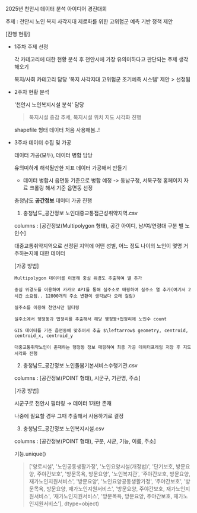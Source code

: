 2025년 천안시 데이터 분석 아이디어 경진대회

주제 : 천안시 노인 복지 사각지대 제로화를 위한 고위험군 예측 기반 정책 제안


[진행 현황]

- 1주차 주제 선정

  각 카테고리에 대한 현황 분석 후 천안시에 가장 유의미하다고 판단되는 주제 생각해오기

  복지/사회 카테고리 담당
  '복지 사각지대 고위험군 조기예측 시스템' 제안 > 선정됨

- 2주차 현황 분석

  '천안시 노인복지시설 분석' 담당
  > 복지시설 증감 추세, 복지시설 위치 지도 시각화 진행

  shapefile 형태 데이터 처음 사용해봄..!

- 3주차 데이터 수집 및 가공
  
  데이터 가공(모두), 데이터 병합 담당

  유의미하게 해석될만한 지표 데이터 가공해서 만들기

  * 데이터 병합시 읍면동 기준으로 병합 예정 -> 동남구청, 서북구청 홈페이지 자료 크롤링 해서 기준 읍면동 선정

  충청남도 **공간정보** 데이터 가공 진행

  1. 충청남도_공간정보 노인대중교통접근성취약지역.csv

    columns : [공간정보(Multipolygon 형태), 공간 아이디, 남/여/연령대 구분 별 노인수]

    대중교통취약지역으로 선정된 지역에 어떤 성별, 어느 정도 나이의 노인이 몇명 거주하는지에 대한 데이터

    [가공 방법]

      Multipolygon 데이터를 이용해 중심 위경도 추출하여 열 추가

      중심 위경도를 이용하여 카카오 API를 통해 실주소로 매핑하여 실주소 열 추가(여기서 2시간 소요됨.. 12800개의 주소 변환이 생각보다 오래 걸림)

      실주소를 이용해 천안시만 필터링

      실주소에서 행정동과 법정리를 추출해서 해당 행정동+법정리에 노인수 count

      GIS 데이터를 기준 읍면동에 맞추어서 추출 $\leftarrow$ geometry, centroid, centroid_x, centroid_y

      대중교통취약노인이 존재하는 행정동 정보 매핑하여 최종 가공 데이터프레임 저장 후 지도 시각화 진행

  2. 충청남도_공간정보 노인돌봄기본서비스수행기관.csv

    columns : [공간정보(POINT 형태), 시군구, 기관명, 주소]

    [가공 방법]

    시군구로 천안시 필터링 $\rightarrow$ 데이터 1개만 존재

    나중에 필요할 경우 그때 추출해서 사용하기로 결정

  3. 충청남도_공간정보 노인복지시설.csv

    columns : [공간정보(POINT 형태), 구분, 시군, 기능, 이름, 주소]

    기능.unique()

    > ['양로시설', '노인공동생활가정', '노인요양시설(개정법)', '단기보호, 방문요양, 주야간보호',
       '방문목욕, 방문요양', '노인복지관', '주야간보호, 방문요양, 재가노인지원서비스', '방문요양',
       '노인요양공동생활가정', '주야간보호', '방문목욕, 방문요양, 재가노인지원서비스',
       '방문요양, 주야간보호, 재가노인지원서비스', '재가노인지원서비스',
       '방문목욕, 방문요양, 주야간보호, 재가노인지원서비스'], dtype=object)





